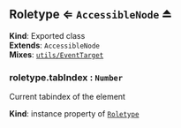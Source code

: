 
<base href="//D:/Personal/autotility/docs/">
<link rel="stylesheet" href="./dist/style.css" />
<a name="exp_module_Roletype--Roletype"></a>

## Roletype ⇐ <code>AccessibleNode</code> ⏏
**Kind**: Exported class  
**Extends**: <code>AccessibleNode</code>  
**Mixes**: [<code>utils/EventTarget</code>](#module_utils/EventTarget)  
<a name="module_Roletype--Roletype+tabIndex"></a>

### roletype.tabIndex : <code>Number</code>
Current tabindex of the element

**Kind**: instance property of [<code>Roletype</code>](#exp_module_Roletype--Roletype)  

<script src="./dist/bundle.js" /></script>
		